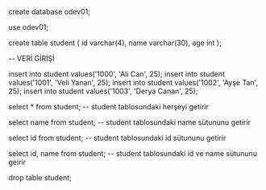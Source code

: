 create database odev01;


use odev01;


create table student
(
id varchar(4),
name varchar(30),
age int
);

-- VERİ GİRİŞİ

insert into student values('1000', 'Ali Can', 25);
insert into student values('1001', 'Veli Yanan', 25);
insert into student values('1002', 'Ayşe Tan', 25);
insert into student values('1003', 'Derya Canan', 25);

select * from student;
-- student tablosundaki herşeyi getirir

select name from student;
-- student tablosundaki name sütununu getirir

select id from student;
-- student tablosundaki id sütununu getirir

select id, name from student;
-- student tablosundaki id ve name sütununu geirir

drop table student;
